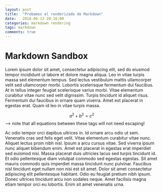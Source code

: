 ```yaml
---
layout: post
title:  "Probamos el renderizado de Markdown"
date:   2018-06-12 20:16:00
categories: markdown rendering
tags: markdown
comments: true
---
```


# Markdown Sandbox
Lorem ipsum dolor sit amet, consectetur adipiscing elit, sed do eiusmod tempor incididunt ut labore et dolore magna aliqua. Leo in vitae turpis massa sed elementum tempus. Sed lectus vestibulum mattis ullamcorper velit sed ullamcorper morbi. Lobortis scelerisque fermentum dui faucibus. At in tellus integer feugiat scelerisque varius morbi. Vitae elementum curabitur vitae nunc sed velit dignissim. Turpis tincidunt id aliquet risus. Fermentum dui faucibus in ornare quam viverra. Amet est placerat in egestas erat. Quam id leo in vitae turpis massa.

  $$a^2 + b^2 = c^2$$ --> note that all equations between these tags will not need escaping!

Ac odio tempor orci dapibus ultrices in. Id ornare arcu odio ut sem. Venenatis cras sed felis eget velit. Vitae elementum curabitur vitae nunc. Aliquet lectus proin nibh nisl. Ipsum a arcu cursus vitae. Sed viverra ipsum nunc aliquet bibendum enim. Amet est placerat in egestas erat imperdiet sed euismod nisi. Massa placerat duis ultricies lacus sed turpis tincidunt id. Et odio pellentesque diam volutpat commodo sed egestas egestas. Sit amet mauris commodo quis imperdiet massa tincidunt nunc pulvinar. Faucibus nisl tincidunt eget nullam non nisi est sit amet. Dolor sit amet consectetur adipiscing elit pellentesque habitant. Odio eu feugiat pretium nibh ipsum. Donec ultrices tincidunt arcu non sodales neque. Amet facilisis magna etiam tempor orci eu lobortis. Enim sit amet venenatis urna.
